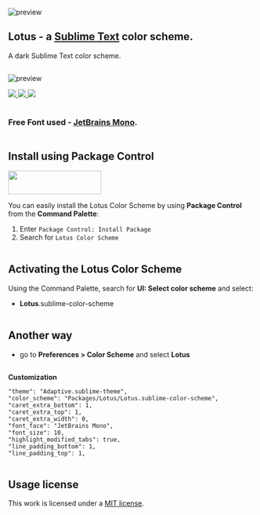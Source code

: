 
![preview](../main/docs/brand.png)

## Lotus - a [Sublime Text](https://www.sublimetext.com) color scheme.

A dark Sublime Text color scheme.

<img src="../main/docs/spacer.png" width="1" height="1">

![preview](../main/docs/view.png)

<p>
	
<a href="https://packagecontrol.io/packages/Lotus%20Color%20Scheme" title="Downloads">
<img src="https://img.shields.io/packagecontrol/dt/Lotus%20Color%20Scheme?style=for-the-badge"/>
</a>	

<a href="https://github.com/release/luxelego/lotus_color_scheme" title="Release">
<img src="https://img.shields.io/github/release/luxelego/lotus_color_scheme.svg?style=for-the-badge"/>
</a>

<a href="https://github.com/luxelego/lotus_color_scheme/blob/main/LICENSE" title="License">
<img src="https://img.shields.io/github/license/luxelego/lotus_color_scheme.svg?style=for-the-badge"/>
</a>

</p>

<img src="../main/docs/spacer.png" width="1" height="1">

### Free Font used - [JetBrains Mono](https://www.jetbrains.com/lp/mono/).

<img src="../main/docs/spacer.png" width="1" height="1">

## Install using Package Control

[<img src="../main/docs/install.png" width="190" height="48">](https://packagecontrol.io/packages/Lotus%20Color%20Scheme)

You can easily install the Lotus Color Scheme by using **Package Control** from the **Command Palette**:

1. Enter `Package Control: Install Package`
2. Search for `Lotus Color Scheme`

<img src="../main/docs/spacer.png" width="1" height="1">

## Activating the Lotus Color Scheme

Using the Command Palette, search for **UI: Select color scheme** and select:

- **Lotus**.sublime-color-scheme

<img src="../main/docs/spacer.png" width="1" height="1">

## Another way

- go to **Preferences > Color Scheme** and select **Lotus**

<img src="../main/docs/spacer.png" width="1" height="1">

**Customization**

	"theme": "Adaptive.sublime-theme",
	"color_scheme": "Packages/Lotus/Lotus.sublime-color-scheme",	
	"caret_extra_bottom": 1,
	"caret_extra_top": 1,
	"caret_extra_width": 0,	
	"font_face": "JetBrains Mono",
	"font_size": 10,	
	"highlight_modified_tabs": true,
	"line_padding_bottom": 1,
	"line_padding_top": 1,

<img src="../main/docs/spacer.png" width="1" height="1">

## Usage license

This work is licensed under a [MIT license](https://github.com/luxelego/lotus_color_scheme/blob/main/LICENSE).
